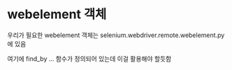 # webelement 객체

우리가 필요한 webelement 객체는 selenium.webdriver.remote.webelement.py 에 있음

여기에 find_by ... 함수가 정의되어 있는데 이걸 활용해야 할듯함
